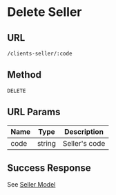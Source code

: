 # Delete Seller

## URL
`/clients-seller/:code`

## Method
`DELETE`

## URL Params
| Name | Type | Description |
| --- | --- | --- |
| code | string | Seller's code |

## Success Response
See [Seller Model](../../response/seller.md)